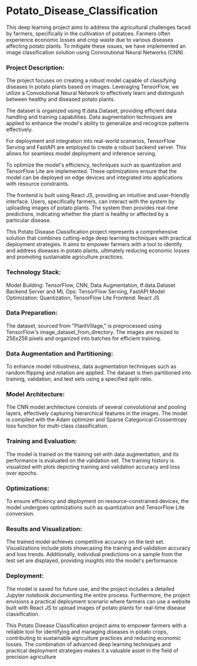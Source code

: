 # Potato_Disease_Classification

This deep learning project aims to address the agricultural challenges faced by farmers, specifically in the cultivation of potatoes. Farmers often experience economic losses and crop waste due to various diseases affecting potato plants. To mitigate these issues, we have implemented an image classification solution using Convolutional Neural Networks (CNN).

### Project Description:
The project focuses on creating a robust model capable of classifying diseases in potato plants based on images. Leveraging TensorFlow, we utilize a Convolutional Neural Network to effectively learn and distinguish between healthy and diseased potato plants.

The dataset is organized using tf.data.Dataset, providing efficient data handling and training capabilities. Data augmentation techniques are applied to enhance the model's ability to generalize and recognize patterns effectively.

For deployment and integration into real-world scenarios, TensorFlow Serving and FastAPI are employed to create a robust backend server. This allows for seamless model deployment and inference serving.

To optimize the model's efficiency, techniques such as quantization and TensorFlow Lite are implemented. These optimizations ensure that the model can be deployed on edge devices and integrated into applications with resource constraints.

The frontend is built using React JS, providing an intuitive and user-friendly interface. Users, specifically farmers, can interact with the system by uploading images of potato plants. The system then provides real-time predictions, indicating whether the plant is healthy or affected by a particular disease.

This Potato Disease Classification project represents a comprehensive solution that combines cutting-edge deep learning techniques with practical deployment strategies. It aims to empower farmers with a tool to identify and address diseases in potato plants, ultimately reducing economic losses and promoting sustainable agriculture practices.

### Technology Stack:

Model Building: TensorFlow, CNN, Data Augmentation, tf.data.Dataset
Backend Server and ML Ops: TensorFlow Serving, FastAPI
Model Optimization: Quantization, TensorFlow Lite
Frontend: React JS

### Data Preparation:
The dataset, sourced from "PlantVillage," is preprocessed using TensorFlow's image_dataset_from_directory. The images are resized to 256x256 pixels and organized into batches for efficient training.

### Data Augmentation and Partitioning:
To enhance model robustness, data augmentation techniques such as random flipping and rotation are applied. The dataset is then partitioned into training, validation, and test sets using a specified split ratio.

### Model Architecture:
The CNN model architecture consists of several convolutional and pooling layers, effectively capturing hierarchical features in the images. The model is compiled with the Adam optimizer and Sparse Categorical Crossentropy loss function for multi-class classification.

### Training and Evaluation:
The model is trained on the training set with data augmentation, and its performance is evaluated on the validation set. The training history is visualized with plots depicting training and validation accuracy and loss over epochs.

### Optimizations:
To ensure efficiency and deployment on resource-constrained devices, the model undergoes optimizations such as quantization and TensorFlow Lite conversion.

### Results and Visualization:
The trained model achieves competitive accuracy on the test set. Visualizations include plots showcasing the training and validation accuracy and loss trends. Additionally, individual predictions on a sample from the test set are displayed, providing insights into the model's performance.

### Deployment:
The model is saved for future use, and the project includes a detailed Jupyter notebook documenting the entire process. Furthermore, the project envisions a practical deployment scenario where farmers can use a website built with React JS to upload images of potato plants for real-time disease classification.

This Potato Disease Classification project aims to empower farmers with a reliable tool for identifying and managing diseases in potato crops, contributing to sustainable agriculture practices and reducing economic losses. The combination of advanced deep learning techniques and practical deployment strategies makes it a valuable asset in the field of precision agriculture






